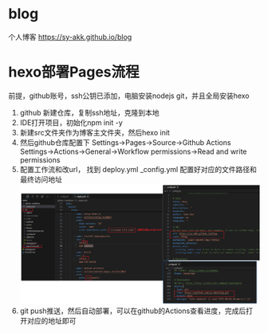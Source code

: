 # blog

个人博客 https://sy-akk.github.io/blog

# hexo部署Pages流程

前提，github账号，ssh公钥已添加，电脑安装nodejs git，并且全局安装hexo

1. github 新建仓库，复制ssh地址，克隆到本地
2. IDE打开项目，初始化npm init -y
3. 新建src文件夹作为博客主文件夹，然后hexo init
4. 然后github仓库配置下
Settings->Pages->Source->Github Actions
Settings->Actions->General->Workflow permissions->Read and write permissions
5. 配置工作流和改url，
找到 deploy.yml  _config.yml 配置好对应的文件路径和最终访问地址
![](./assets/images/替换url.png)
6. git push推送，然后自动部署，可以在github的Actions查看进度，完成后打开对应的地址即可